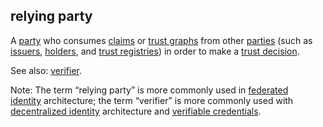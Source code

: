 ## relying party

<p class="c8"><span>A </span><span class="c2"><a class="c3" href="#h.cn6bno48fomj">party</a></span><span>&nbsp;who consumes </span><span class="c2"><a class="c3" href="#h.akieli6njkk5">claims</a></span><span>&nbsp;or </span><span class="c2"><a class="c3" href="#h.eqx98nkqjzsv">trust graphs</a></span><span>&nbsp;from other </span><span class="c2"><a class="c3" href="#h.cn6bno48fomj">parties</a></span><span>&nbsp;(such as </span><span class="c2"><a class="c3" href="#h.xyrplzbvtffq">issuers</a></span><span>, </span><span class="c2"><a class="c3" href="#h.64mptmm24w7u">holders</a></span><span>, and </span><span class="c2"><a class="c3" href="#h.5kzln6m5e8j5">trust registries</a></span><span>) in order to make a </span><span class="c2"><a class="c3" href="#h.m8c86ccqis9r">trust decision</a></span><span class="c0">.</span></p><p class="c8"><span>See also: </span><span class="c2"><a class="c3" href="#h.xfewd7t01hu0">verifier</a></span><span class="c0">.</span></p><p class="c8"><span>Note: The term “relying party” is more commonly used in </span><span class="c2"><a class="c3" href="#h.cb1le64hx6h5">federated identity</a></span><span>&nbsp;architecture; the term “verifier” is more commonly used with </span><span class="c2"><a class="c3" href="#h.xodo7ytn4cx2">decentralized identity</a></span><span>&nbsp;architecture and </span><span class="c2"><a class="c3" href="#h.co5algna3zkh">verifiable credentials</a></span><span>.</span></p>

